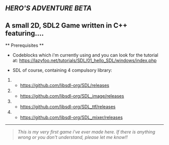 **_HERO'S ADVENTURE BETA_**
---
A small 2D, SDL2 Game written in C++ featuring....
---
** Prerequisites **
- Codeblocks which i'm currently using and you can look for the tutorial at: https://lazyfoo.net/tutorials/SDL/01_hello_SDL/windows/index.php

- SDL of course, containing 4 compulsory library: 
1. + https://github.com/libsdl-org/SDL/releases                                           
                                                  
2. + https://github.com/libsdl-org/SDL_image/releases
                                                  
3. + https://github.com/libsdl-org/SDL_ttf/releases
                                                 
4. + https://github.com/libsdl-org/SDL_mixer/releases   


                                      
--- 
> _This is my very first game i've ever made here. If there is anything wrong or you don't understand, please let me know!!_

